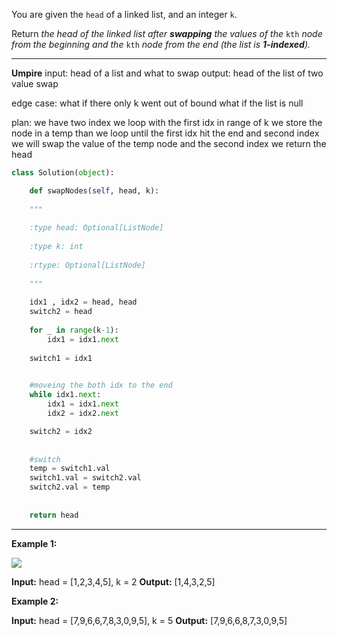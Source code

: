 You are given the `head` of a linked list, and an integer `k`.

Return _the head of the linked list after **swapping** the values of the_ `kth` _node from the beginning and the_ `kth` _node from the end (the list is **1-indexed**)._
****
**Umpire**
input: head of a list and what to swap
output: head of the list of two value swap

edge case:
	what if there only k went out of bound
	what if the list is null

plan:
	we have two index
	we loop with the first idx in range of k
		we store the node in a temp
	than we loop until the first idx hit the end and second index 
		we will swap the value of the temp node and the second index
	we return the head

```python
class Solution(object):

	def swapNodes(self, head, k):
	
	"""
	
	:type head: Optional[ListNode]
	
	:type k: int
	
	:rtype: Optional[ListNode]
	
	"""
	
	idx1 , idx2 = head, head
	switch2 = head
	
	for _ in range(k-1):
		idx1 = idx1.next
	
	switch1 = idx1

  
	#moveing the both idx to the end
	while idx1.next:
		idx1 = idx1.next
		idx2 = idx2.next

	switch2 = idx2
	
	  
	#switch
	temp = switch1.val
	switch1.val = switch2.val
	switch2.val = temp
	  
	
	return head
```


****
**Example 1:**

![](https://assets.leetcode.com/uploads/2020/09/21/linked1.jpg)

**Input:** head = [1,2,3,4,5], k = 2
**Output:** [1,4,3,2,5]

**Example 2:**

**Input:** head = [7,9,6,6,7,8,3,0,9,5], k = 5
**Output:** [7,9,6,6,8,7,3,0,9,5]
